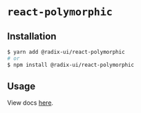 # `react-polymorphic`

## Installation

```sh
$ yarn add @radix-ui/react-polymorphic
# or
$ npm install @radix-ui/react-polymorphic
```

## Usage

View docs [here](https://radix-ui.com/primitives/docs/utilities/polymorphic).

